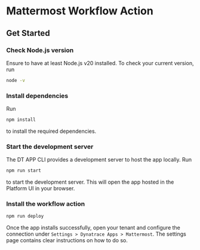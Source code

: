 # Mattermost Workflow Action

## Get Started

### Check Node.js version

Ensure to have at least Node.js v20 installed. To check your current version, run

```bash
node -v
```

### Install dependencies

Run

```bash
npm install
```

to install the required dependencies.

### Start the development server

The DT APP CLI provides a development server to host the app locally. Run

```bash
npm run start
```

to start the development server. This will open the app hosted in the Platform UI in your browser.

### Install the workflow action

```bash
npm run deploy
```

Once the app installs successfully, open your tenant and configure the connection under `Settings > Dynatrace Apps > Mattermost`. The settings page contains clear instructions on how to do so.